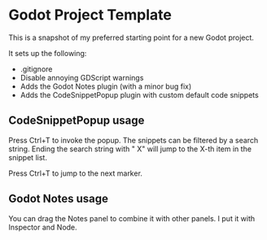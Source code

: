 # Godot Project Template

This is a snapshot of my preferred starting point for a new Godot project.

It sets up the following:
 * .gitignore
 * Disable annoying GDScript warnings
 * Adds the Godot Notes plugin (with a minor bug fix)
 * Adds the CodeSnippetPopup plugin with custom default code snippets

## CodeSnippetPopup usage

Press Ctrl+T to invoke the popup. The snippets can be filtered by a search string. Ending the search string with " X" will jump to the X-th item in the snippet list.

Press Ctrl+T to jump to the next marker.

## Godot Notes usage

You can drag the Notes panel to combine it with other panels. I put it with Inspector and Node.
